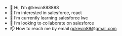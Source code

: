 - 👋 Hi, I’m @kevin888888
- 👀 I’m interested in salesforce, react
- 🌱 I’m currently learning salesforce lwc
- 💞️ I’m looking to collaborate on salesforce
- 📫 How to reach me by email gckevin88@gmail.com

<!---
kevin888888/kevin888888 is a ✨ special ✨ repository because its `README.md` (this file) appears on your GitHub profile.
You can click the Preview link to take a look at your changes.
--->
